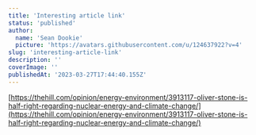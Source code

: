```yaml
---
title: 'Interesting article link'
status: 'published'
author:
  name: 'Sean Dookie'
  picture: 'https://avatars.githubusercontent.com/u/124637922?v=4'
slug: 'interesting-article-link'
description: ''
coverImage: ''
publishedAt: '2023-03-27T17:44:40.155Z'
---
```


[https://thehill.com/opinion/energy-environment/3913117-oliver-stone-is-half-right-regarding-nuclear-energy-and-climate-change/](https://thehill.com/opinion/energy-environment/3913117-oliver-stone-is-half-right-regarding-nuclear-energy-and-climate-change/)

